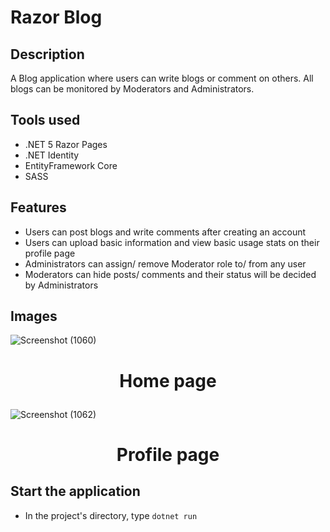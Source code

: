 # Razor Blog

## Description

A Blog application where users can write blogs or comment on others. All blogs can be monitored by Moderators and Administrators.

## Tools used

- .NET 5 Razor Pages
- .NET Identity
- EntityFramework Core
- SASS

## Features
- Users can post blogs and write comments after creating an account
- Users can upload basic information and view basic usage stats on their profile page
- Administrators can assign/ remove Moderator role to/ from any user
- Moderators can hide posts/ comments and their status will be decided by Administrators

## Images


![Screenshot (1060)](https://user-images.githubusercontent.com/78300296/142516965-55b25703-46fe-46d5-894a-1c2d5cbd3117.png)

# **<p align="center">Home page</p>**

![Screenshot (1062)](https://user-images.githubusercontent.com/78300296/142516988-522a6d22-2af0-41a2-9b28-bf19ad9adab0.png)

# **<p align="center">Profile page</p>**

## Start the application

- In the project's directory, type `dotnet run` 
